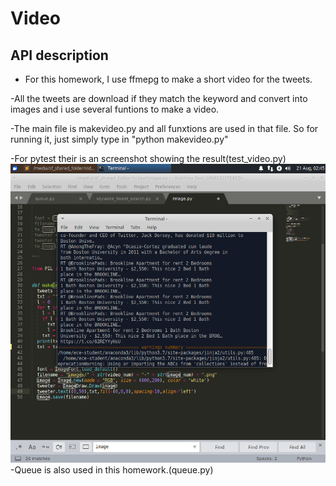# Video
## API description  
- For this homework, I use ffmepg to make a short video for the tweets.   

-All the tweets are download if they match the keyword and convert into images and i use several funtions to make a video.  

-The main file is makevideo.py and all funxtions are used in that file. So for running it, just simply type in "python makevideo.py"  

-For pytest their is an screenshot showing the result(test_video.py)  
![image](https://github.com/BUEC500C1/video-xxLin97/blob/master/video_test.png)  
-Queue is also used in this homework.(queue.py)  
